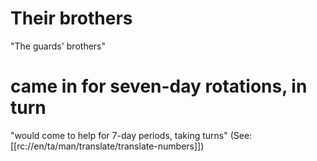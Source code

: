 # Their brothers

"The guards' brothers"

# came in for seven-day rotations, in turn

"would come to help for 7-day periods, taking turns" (See: [[rc://en/ta/man/translate/translate-numbers]])

